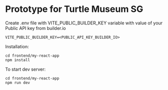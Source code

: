 # Prototype for Turtle Museum SG

Create .env file with VITE_PUBLIC_BUILDER_KEY variable with value of your Public API key from builder.io
```
VITE_PUBLIC_BUILDER_KEY=<PUBLIC_API_KEY_BUILDER_IO>
```

Installation:
```
cd frontend/my-react-app
npm install
```

To start dev server:
```
cd frontend/my-react-app
npm run dev
```